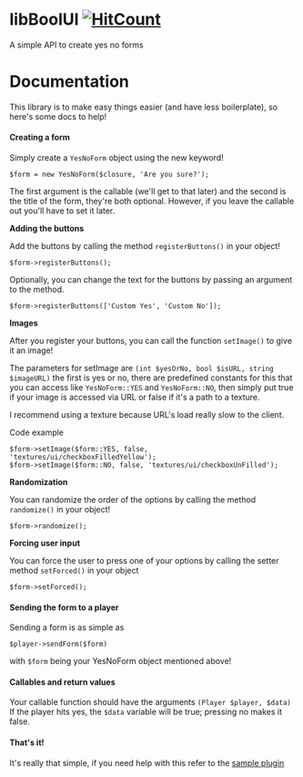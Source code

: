 # libBoolUI [![HitCount](http://hits.dwyl.io/UIPlugins/libBoolUI.svg)](http://hits.dwyl.io/UIPlugins/libBoolUI)
A simple API to create yes no forms
# Documentation
This library is to make easy things easier (and have less boilerplate), so here's some docs to help!
#### Creating a form

Simply create a ```YesNoForm``` object using the new keyword!

```
$form = new YesNoForm($closure, 'Are you sure?');
```

The first argument is the callable (we'll get to that later) and the second is the title of the form, they're both optional.
However, if you leave the callable out you'll have to set it later.

**Adding the buttons**

Add the buttons by calling the method ```registerButtons()``` in your object!

```
$form->registerButtons();
```

Optionally, you can change the text for the buttons by passing an argument to the method.

```
$form->registerButtons(['Custom Yes', 'Custom No']);
```

**Images**

After you register your buttons, you can call the function ```setImage()``` to give it an image!

The parameters for setImage are ```(int $yesOrNo, bool $isURL, string $imageURL)``` the first is yes or no, there are predefined constants for this that you can access like ```YesNoForm::YES``` and ```YesNoForm::NO```, then simply put true if your image is accessed via URL or false if it's a path to a texture.

I recommend using a texture because URL's load really slow to the client.

Code example

```
$form->setImage($form::YES, false, 'textures/ui/checkboxFilledYellow');
$form->setImage($form::NO, false, 'textures/ui/checkboxUnFilled');
```

**Randomization**

You can randomize the order of the options by calling the method ```randomize()``` in your object!

```
$form->randomize(); 
```

**Forcing user input**

You can force the user to press one of your options by calling the setter method ```setForced()``` in your object
```
$form->setForced();
```

#### Sending the form to a player

Sending a form is as simple as
```
$player->sendForm($form)
```
with ```$form``` being your YesNoForm object mentioned above!

#### Callables and return values

Your callable function should have the arguments ```(Player $player, $data)```
If the player hits yes, the ```$data``` variable will be true; pressing no makes it false.


#### That's it!

It's really that simple, if you need help with this refer to the [sample plugin](https://github.com/UIPlugins/PvPUI)
